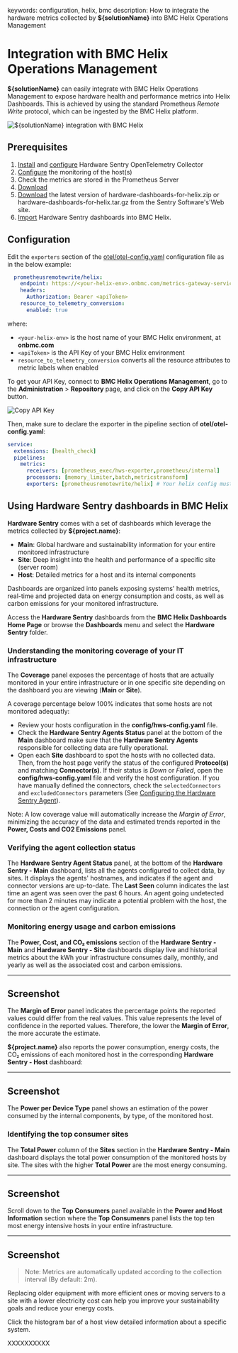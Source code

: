 keywords: configuration, helix, bmc
description: How to integrate the hardware metrics collected by **${solutionName}** into BMC Helix Operations Management

# Integration with BMC Helix Operations Management

**${solutionName}** can easily integrate with BMC Helix Operations Management to expose hardware health and performance metrics into Helix Dashboards. This is achieved by using the standard Prometheus *Remote Write* protocol, which can be ingested by the BMC Helix platform.

![${solutionName} integration with BMC Helix](../images/helix-architecture.png)

## Prerequisites

1. [Install](../install.html) and [configure](../configuration/configure-otel.html) Hardware Sentry OpenTelemetry Collector
2. [Configure](#Configuration) the monitoring of the host(s)
3. Check the metrics are stored in the Prometheus Server
4. [Download](https://www.sentrysoftware.com/downloads/products-for-opentelemetry.html#hardware-sentry-opentelemetry-collector-1-0-00)
5. [Download](#Dashboards) the latest version of hardware-dashboards-for-helix.zip or hardware-dashboards-for-helix.tar.gz from the Sentry Software's'Web site.
6. [Import](https://docs.bmc.com/docs/helixdashboards/223/sharing-and-importing-dashboards-1102359494.html?src=search) Hardware Sentry dashboards into BMC Helix.

## Configuration

Edit the `exporters` section of the [otel/otel-config.yaml](../configuration/configure-otel.md) configuration file as in the below example:

```yaml
  prometheusremotewrite/helix:
    endpoint: https://<your-helix-env>.onbmc.com/metrics-gateway-service/api/v1.0/prometheus
    headers:
      Authorization: Bearer <apiToken>
    resource_to_telemetry_conversion:
      enabled: true
```

where:

* `<your-helix-env>` is the host name of your BMC Helix environment, at **onbmc.com**
* `<apiToken>` is the API Key of your BMC Helix environment
* `resource_to_telemetry_conversion` converts all the resource attributes to metric labels when enabled

To get your API Key, connect to **BMC Helix Operations Management**, go to the **Administration** &gt; **Repository** page, and click on the **Copy API Key** button.

![Copy API Key](../images/helix-api-key.png)

Then, make sure to declare the exporter in the pipeline section of **otel/otel-config.yaml**:

```yaml
service:
  extensions: [health_check]
  pipelines:
    metrics:
      receivers: [prometheus_exec/hws-exporter,prometheus/internal]
      processors: [memory_limiter,batch,metricstransform]
      exporters: [prometheusremotewrite/helix] # Your helix config must be listed here
```
## Using Hardware Sentry dashboards in BMC Helix

**Hardware Sentry** comes with a set of dashboards which leverage the metrics collected by **${project.name}**:

* **Main**: Global hardware and sustainability information for your entire monitored infrastructure  
* **Site**: Deep insight into the health and performance of a specific site (server room)
* **Host**: Detailed metrics for a host and its internal components

Dashboards are organized into panels exposing systems' health metrics, real-time and projected data on energy consumption and costs, as well as carbon emissions for your monitored infrastructure.

Access the **Hardware Sentry** dashboards from the **BMC Helix Dashboards Home Page** or browse the **Dashboards** menu and select the **Hardware Sentry** folder.

### Understanding the monitoring coverage of your IT infrastructure

The **Coverage** panel exposes the percentage of hosts that are actually monitored in your entire infrastructure or in one specific site depending on the dashboard you are viewing (**Main** or **Site**).

A coverage percentage below 100% indicates that some hosts are not monitored adequatly:

* Review your hosts configuration in the **config/hws-config.yaml** file.
* Check the **Hardware Sentry Agents Status** panel at the bottom of the **Main** dashboard make sure that the **Hardware Sentry Agents** responsible for collecting data are fully operational.
* Open each **Site** dashboard to spot the hosts with no collected data. Then, from the host page verify the status of the configured **Protocol(s)** and matching **Connector(s)**. If their status is *Down* or *Failed*, open the **config/hws-config.yaml** file and verify the host configuration. If you have manually defined the connectors, check the `selectedConnectors` and `excludedConnectors` parameters (See [Configuring the Hardware Sentry Agent](../configuration/configure-agent.html)).

Note: A low coverage value will automatically increase the *Margin of Error*, minimizing the accuracy of the data and estimated trends reported in the **Power, Costs and CO2 Emissions** panel.

### Verifying the agent collection status

The **Hardware Sentry Agent Status** panel, at the bottom of the **Hardware Sentry - Main** dashboard, lists all the agents configured to collect data, by sites. It displays the agents' hostnames, and indicates if the agent and connector versions are up-to-date.
The **Last Seen** column indicates the last time an agent was seen over the past 6 hours. An agent going undetected for more than 2 minutes may indicate a potential problem with the host, the connection or the agent configuration.

### Monitoring energy usage and carbon emissions

The **Power, Cost, and CO₂ emissions** section of the **Hardware Sentry - Main** and **Hardware Sentry - Site** dashboards display live and historical metrics about the kWh your infrastructure consumes daily, monthly, and yearly as well as the associated cost and carbon emissions.

----
Screenshot
----

The **Margin of Error** panel indicates the percentage points the reported values could differ from the real values. This value represents the level of confidence in the reported values. Therefore, the lower the **Margin of Error**, the more accurate the estimate.

**${project.name}** also reports the power consumption, energy costs, the CO₂ emissions of each monitored host in the corresponding **Hardware Sentry - Host** dashboard:

----
Screenshot
----

The **Power per Device Type** panel shows an estimation of the power consumed by the internal components, by type, of the monitored host.

### Identifying the top consumer sites

The **Total Power** column of the **Sites** section in the **Hardware Sentry - Main** dashboard displays the total power consumption of the monitored hosts by site.
The sites with the higher **Total Power** are the most energy consuming.

----
Screenshot
----

Scroll down to the **Top Consumers** panel available in the **Power and Host Information** section where the **Top Consumenrs** panel lists the top ten most energy intensive hosts in your entire infrastructure.

----
Screenshot
----

> Note: Metrics are automatically updated according to the collection interval (By default: 2m).

Replacing older equipment with more efficient ones or moving servers to a site with a lower electricity cost can help you improve your sustainability goals and reduce your energy costs.

Click the histogram bar of a host view detailed information about a specific system.

XXXXXXXXXX

